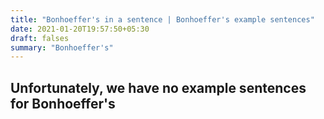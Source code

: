 ```yaml
---
title: "Bonhoeffer's in a sentence | Bonhoeffer's example sentences"
date: 2021-01-20T19:57:50+05:30
draft: falses
summary: "Bonhoeffer's"
---
```

## Unfortunately, we have no example sentences for Bonhoeffer's                 
